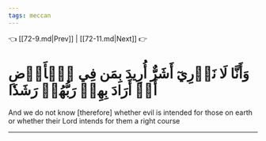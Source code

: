 ```yaml
---
tags: meccan
---
```


👈 [[72-9.md|Prev]] | [[72-11.md|Next]] 👉

# وَأَنَّا لَا نَدۡرِيٓ أَشَرٌّ أُرِيدَ بِمَن فِي ٱلۡأَرۡضِ أَمۡ أَرَادَ بِهِمۡ رَبُّهُمۡ رَشَدٗا

And we do not know [therefore] whether evil is intended for those on earth or whether their Lord intends for them a right course

---

